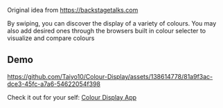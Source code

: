Original idea from https://backstagetalks.com

By swiping, you can discover the display of a variety of colours. You may also add desired ones through the browsers built in colour selecter to visualize and compare colours

## Demo


https://github.com/Taiyo10/Colour-Display/assets/138614778/81a9f3ac-dce3-45fc-a7a6-54622054f398



Check it out for your self: [Colour Display App](https://colour-display.vercel.app)
